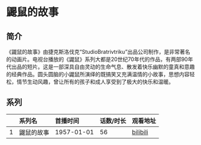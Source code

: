# 鼹鼠的故事


## 简介

《鼹鼠的故事》由捷克斯洛伐克“StudioBratrivtriku”出品公司制作，是非常著名的动画片。电视台播放的《鼹鼠》系列大都是20世纪70年代的作品，有两部90年代出品的短片。这是一部深具自由灵动的生命气息、散发着快乐幽默的童真和意趣的经典作品。圆头圆脑的小鼹鼠所演绎的既搞笑又充满温情的小故事，思想内容轻松，情节生动风趣，曾让所有的孩子和成人享受到了极大的快乐和温暖。





## 系列

|     |   系列名   |   首播时间  | 话数/时长  | 观看地址 |
|:---  |:------    |:----      |:---       |:---  |
| 1 | 鼹鼠的故事 | 1957-01-01 | 56 | [bilibili](https://www.bilibili.com/video/BV1C3411n7py) |

<!--

## 配乐

{{< music auto="https://y.qq.com/n/yqq/album/.html" >}}

-->




